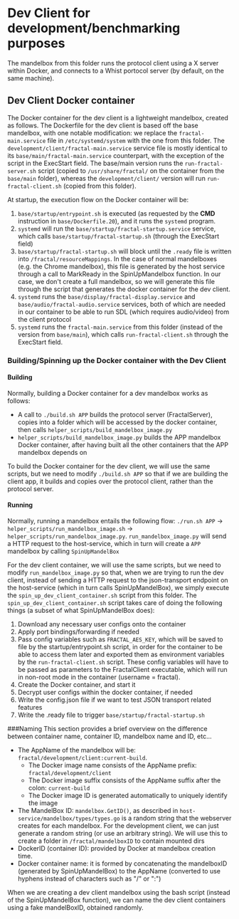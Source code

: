# Dev Client for development/benchmarking purposes
The mandelbox from this folder runs the protocol client using a X server within Docker, and connects to a Whist portocol server (by default, on the same machine).

## Dev Client Docker container
The Docker container for the dev client is a lightweight mandelbox, created as follows. The Dockerfile for the dev client is based off the base mandelbox, with one notable modification: we replace the `fractal-main.service` file in `/etc/systemd/system` with the one from this folder. The `development/client/fractal-main.service` service file is mostly identical to its `base/main/fractal-main.service` counterpart, with the exception of the script in the ExecStart field. The base/main version runs the `run-fractal-server.sh` script (copied to `/usr/share/fractal/` on the container from the `base/main` folder), whereas the `development/client/` version will run `run-fractal-client.sh` (copied from this folder).

At startup, the execution flow on the Docker container will be:

1.  `base/startup/entrypoint.sh` is executed (as requested by the **CMD** instruction in `base/Dockerfile.20`), and it runs the `systemd` program.
2. `systemd` will run the `base/startup/fractal-startup.service` service, which calls `base/startup/fractal-startup.sh` (through the ExecStart field)
3. `base/startup/fractal-startup.sh` will block until the `.ready` file is written into `/fractal/resourceMappings`. In the case of normal mandelboxes (e.g. the Chrome mandelbox), this file is generated by the host service through a call to MarkReady in the SpinUpMandelbox function. In our case, we don't create a full mandelbox, so we will generate this file through the script that generates the docker container for the dev client.
4. `systemd` runs the `base/display/fractal-display.service` and `base/audio/fractal-audio.service` services, both of which are needed in our container to be able to run SDL (which requires audio/video) from the client protocol 
5. `systemd` runs the `fractal-main.service` from this folder (instead of the version from `base/main`), which calls `run-fractal-client.sh` through the ExecStart field.

### Building/Spinning up the Docker container with the Dev Client

#### Building

Normally, building a Docker container for a dev mandelbox works as follows:
* A call to `./build.sh APP` builds the protocol server (FractalServer), copies into a folder which will be accessed by the docker container, then calls `helper_scripts/build_mandelbox_image.py`  
* `helper_scripts/build_mandelbox_image.py` builds the APP mandelbox Docker container, after having built all the other containers that the APP mandelbox depends on

To build the Docker container for the dev client, we will use the same scripts, but we need to modify `./build.sh APP` so that if we are building the client app, it builds and copies over the protocol client, rather than the protocol server.

#### Running

Normally, running a mandelbox entails the following flow: `./run.sh APP` → `helper_scripts/run_mandelbox_image.sh` → `helper_scripts/run_mandelbox_image.py`. `run_mandelbox_image.py` will send a HTTP request to the host-service, which in turn will create a `APP` mandelbox by calling `SpinUpMandelBox`

For the dev client container, we will use the same scripts, but we need to modify `run_mandelbox_image.py` so that, when we are trying to run the dev client, instead of sending a HTTP request to the json-transport endpoint on the host-service (which in turn calls SpinUpMandelBox), we simply execute the `spin_up_dev_client_container.sh` script from this folder. The `spin_up_dev_client_container.sh` script takes care of doing the following things (a subset of what SpinUpMandelBox does):

1. Download any necessary user configs onto the container
2. Apply port bindings/forwarding if needed
3. Pass config variables such as `FRACTAL_AES_KEY`, which will be saved to file by the startup/entrypoint.sh script, in order for the container to be able to access them later and exported them as environment variables by the `run-fractal-client.sh` script. These config variables will have to be passed as parameters to the FractalClient executable, which will run in non-root mode in the container (username = fractal).
4. Create the Docker container, and start it
5. Decrypt user configs within the docker container, if needed
6. Write the config.json file if we want to test JSON transport related features
7. Write the .ready file to trigger `base/startup/fractal-startup.sh`

###Naming
This section provides a brief overview on the difference between container name, container ID, mandelbox name and ID, etc...

* The AppName of the mandelbox will be: `fractal/development/client:current-build`.
	* The Docker image name consists of the AppName prefix: `fractal/development/client`
	* The Docker image suffix consists of the AppName suffix after the colon: `current-build`
	* The Docker image ID is generated automatically to uniquely identify the image
* The MandelBox ID: `mandelbox.GetID()`, as described in `host-service/mandelbox/types/types.go` is a random string that the webserver creates for each mandelbox. For the development client, we can just generate a random string (or use an arbitrary string). We will use this to create a folder in `/fractal/mandelboxID` to contain mounted dirs
* DockerID (container ID): provided by Docker at mandelbox creation time.
* Docker container name: it is formed by concatenating the mandelboxID (generated by SpinUpMandelBox) to the AppName (converted to use hyphens instead of characters such as "/" or ":")

When we are creating a dev client mandelbox using the bash script (instead of the SpinUpMandelBox function), we can name the dev client containers using a fake mandelBoxID, obtained randomly.

